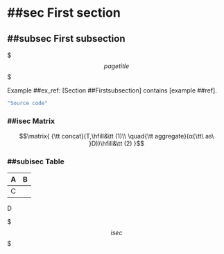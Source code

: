 # ##sec First section
## ##subsec First subsection

$$$pagetitle$$$

Example ##ex_ref: [Section ##Firstsubsection] contains [example ##ref].

```js
"Source code"
```

### ##isec Matrix

$$\matrix{
{\tt concat}(T,\hfill&\tt (1)\\
\quad{\tt aggregate}(α{\tt\ as\ }D))\hfill&\tt (2)
}$$

### ##subisec Table

A|B
-|-
C| 
D

$$$isec$$$
